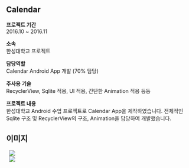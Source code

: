 ## Calendar
  
  
**프로젝트 기간**  
2016.10 ~ 2016.11

**소속**  
한성대학교 프로젝트
  
**담당역할**  
Calendar Android App 개발 (70% 담당) 

**주사용 기술**  
RecyclerView, Sqlite 적용, UI 적용, 간단한 Animation 적용 등등
  
  
**프로젝트 내용**  
한성대학교 Android 수업 프로젝트로 Calendar App을 제작하였습니다.
전체적인 Sqlite 구조 및 RecyclerView의 구조, Animation을 담당하여 개발했습니다.  


## 이미지  

<div>
   <img src="https://user-images.githubusercontent.com/23161645/72809550-2ff0d380-3c9f-11ea-91e3-3fcb22f55821.png" hspace=8>
</div>
<div>
    <img src="https://user-images.githubusercontent.com/23161645/72809493-12bc0500-3c9f-11ea-99bb-21eb92d390f3.png" hspace=8>
</div>
